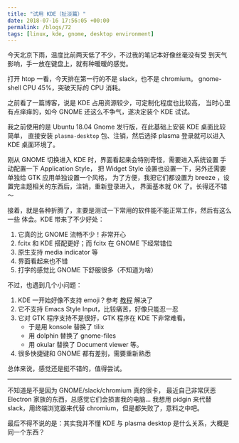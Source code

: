 ```yaml
---
title: "试用 KDE（扯淡篇）"
date: 2018-07-16 17:56:05 +00:00
permalink: /blogs/72
tags: [linux, kde, gnome, desktop environment]
---
```

今天北京下雨，温度比前两天低了不少，不过我的笔记本好像丝毫没有受
到天气影响，手一放在键盘上，就有种暖暖的感觉。

打开 htop 一看，今天排在第一行的不是 slack，也不是 chromium。
gnome-shell CPU 45%，突破天际的 CPU 消耗。

之前看了一篇博客，说是 KDE 占用资源较少，可定制化程度也比较高，
当时心里有点痒痒的，如今 GNOME 还这么不争气，遂决定装个 KDE 试试。

我之前使用的是 Ubuntu 18.04 Gnome 发行版，在此基础上安装 KDE 桌面比较简单，
直接安装 `plasma-desktop` 包、注销，然后选择 plasma 登录就可以进入
KDE 桌面环境了。

刚从 GNOME 切换进入 KDE 时，界面看起来会特别奇怪，需要进入系统设置
手动配置一下 Application Style，
把 Widget  Style 设置也设置一下，另外还需要单独给 GTK 应用单独设置一个风格，
为了方便，我把它们都设置为 breeze ，设置完主题相关的东西后，注销，重新登录进入，
界面基本就 OK 了。长得还不错～

接着，就是各种折腾了，主要是测试一下常用的软件能不能正常工作，然后有这么一些
体会。KDE 带来了不少好处：

1.  它真的比 GNOME 流畅不少！非常开心
2.  fcitx 和 KDE 搭配更好；而 fcitx 在 GNOME 下经常错位
3.  原生支持 media indicator 等
4.  界面看起来也不错
5.  打字的感觉比 GNOME 下舒服很多（不知道为啥）

不过，也遇到几个小问题：

1.  KDE 一开始好像不支持 emoji？参考 [教程](https://victor.kropp.name/blog/emoji-on-linux/) 解决了
2.  它不支持 Emacs Style Input，比较痛苦，好像只能忍一忍
3.  它对 GTK 程序支持不是很好，GTK 程序在 KDE 下非常难看。
    - 于是用 konsole 替换了 tilix
    - 用 dolphin 替换了 gnome-files
    - 用 okular 替换了 Document viewer 等。
4. 很多快捷键和 GNOME 都有差别，需要重新熟悉

总体来说，感觉还是挺不错的，值得尝试。

-----------------------

不知道是不是因为 GNOME/slack/chromium 真的很卡，
最近自己非常厌恶 Electron 家族的东西，总感觉它们会损害我的电脑...
我想用 pidgin 来代替 slack，用终端浏览器来代替 chromium，但是都失败了，意料之中吧。

最后不得不说的是：其实我并不懂 KDE 与 plasma desktop 是什么关系，大概是同一个东西？
